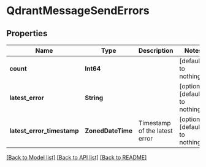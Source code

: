 # QdrantMessageSendErrors


## Properties
Name | Type | Description | Notes
------------ | ------------- | ------------- | -------------
**count** | **Int64** |  | [default to nothing]
**latest_error** | **String** |  | [optional] [default to nothing]
**latest_error_timestamp** | **ZonedDateTime** | Timestamp of the latest error | [optional] [default to nothing]


[[Back to Model list]](../README.md#models) [[Back to API list]](../README.md#api-endpoints) [[Back to README]](../README.md)


